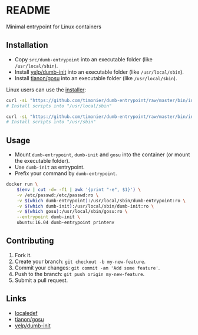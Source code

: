 # README

Minimal entrypoint for Linux containers

## Installation

* Copy `src/dumb-entrypoint` into an executable folder (like `/usr/local/sbin`).
* Install [yelp/dumb-init](https://github.com/Yelp/dumb-init) into an executable folder (like `/usr/local/sbin`).
* Install [tianon/gosu](https://github.com/tianon/gosu) into an executable folder (like `/usr/local/sbin`).

Linux users can use the [installer](https://github.com/timonier/dumb-entrypoint/blob/master/bin/installer):

```sh
curl -sL "https://github.com/timonier/dumb-entrypoint/raw/master/bin/installer" | sudo sh -s install
# Install scripts into "/usr/local/sbin"

curl -sL "https://github.com/timonier/dumb-entrypoint/raw/master/bin/installer" | sudo INSTALL_DIRECTORY="/usr/sbin" sh -s install
# Install scripts into "/usr/sbin"
```

## Usage

* Mount `dumb-entrypoint`, `dumb-init` and `gosu` into the container (or mount the executable folder).
* Use `dumb-init` as entrypoint.
* Prefix your command by `dumb-entrypoint`.

```sh
docker run \
    $(env | cut -d= -f1 | awk '{print "-e", $1}') \
    -v /etc/passwd:/etc/passwd:ro \
    -v $(which dumb-entrypoint):/usr/local/sbin/dumb-entrypoint:ro \
    -v $(which dumb-init):/usr/local/sbin/dumb-init:ro \
    -v $(which gosu):/usr/local/sbin/gosu:ro \
    --entrypoint dumb-init \
    ubuntu:16.04 dumb-entrypoint printenv
```

## Contributing

1. Fork it.
2. Create your branch: `git checkout -b my-new-feature`.
3. Commit your changes: `git commit -am 'Add some feature'`.
4. Push to the branch: `git push origin my-new-feature`.
5. Submit a pull request.

## Links

* [localedef](http://manpages.ubuntu.com/manpages/xenial/man1/localedef.1.html)
* [tianon/gosu](https://github.com/tianon/gosu)
* [yelp/dumb-init](https://github.com/Yelp/dumb-init)

